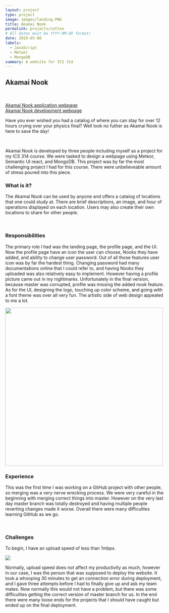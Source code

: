 ```yaml
---
layout: project
type: project
image: images/landing.PNG
title: Akamai Nook
permalink: projects/cotton
# All dates must be YYYY-MM-DD format!
date: 2019-05-08
labels:
  - JavaScript
  - Meteor 
  - MongoDB
summary: A website for ICS 314
---
```


<h2>Akamai Nook</h2>
<br>
<br>
<a href="http://akamainook.meteorapp.com">Akamai Nook application webpage</a>
<br>
<a href="https://akamainook.github.io/">Akamai Nook development webpage</a>

<p>
Have you ever wished you had a catalog of where you can stay for over 12 hours crying over your physics final? Well look no futher as Akamai Nook is here to save the day!
</p>

<br>
<p>Akamai Nook is developed by three people including myself as a project for my ICS 314 course. We were tasked to design a webpage using Meteor, Semantic UI react, and MongoDB. This project was by far the most challenging project I had for this course. There were unbelieveable amount of stress poured into this piece.

<br>
<h3>What is it?</h3>
<p>
The Akamai Nook can be used by anyone and offers a catalog of locations that one could study at. There are brief descriptions, an image, and hour of operations displayed on each location. Users may also create their own locations to share for other people.
</p>

<br>
<h3>Responsibilities</h3>
<p>
The primary role I had was the landing page, the profile page, and the UI. Now the profile page have an icon the user can choose, Nooks they have added, and ability to change user password. Out of all those features user icon was by far the hardest thing. Changing password had many documentations online that I could refer to, and having Nooks they uploaded was also relatively easy to implement. However having a profile picture came out in my nightmares. Unfortunately in the final version, because master was corrupted, profile was missing the added nook feature. As for the UI, designing the logo, touching up color scheme, and going with a font theme was over all very fun. The artistic side of web design appealed to me a lot. 
</p>
<image src ="/images/profile.PNG" width="500px">

<br>
<h3>Experience</h3>
<p>
This was the first time I was working on a GitHub project with other people, so merging was a very nerve wrecking process. We were very careful in the beginning with merging correct things into master. However on the very last day master branch was totally destroyed and having multiple people reverting changes made it worse. Overall there were many difficulties learning GitHub as we go. 
</p>

<br>
<h3>Challenges</h3>
<p>To begin, I have an upload speed of less than 1mbps.</p>
<image src ="/images/mbps.PNG">
<br>
<p>
Normally, upload speed does not affect my productivity as much, however in our case, I was the person that was supposed to deploy the website. It took a whooping 30 minutes to get an connection error during deployment, and I gave three attempts before I had to finally give up and ask my team mates. Now normally this would not have a problem, but there was some difficulties getting the correct version of master branch for us. In the end there were many loose ends for the projects that I should have caught but ended up on the final deployment. 
</p>



